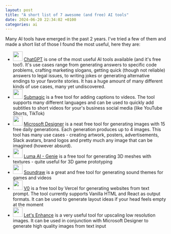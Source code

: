 ```yaml
---
layout: post
title: "A short list of 7 awesome (and free) AI tools"
date: 2024-06-20 22:34:02 +0100
categories: ai
---
```


Many AI tools have emerged in the past 2 years. I've tried a few of them and made a short list of those I found the most useful, here they are:

- <img width=30 height=30 src="/blog/assets/ai-tools/chatgpt.webp"> [ChatGPT](https://chat.openai.com/chat) is one of the most useful AI tools available (and it's free too!). It's use cases range from generating answers to specific code problems, crafting marketing slogans, getting quick (though not reliable) answers to legal issues, to writing jokes or generating alternative endings to your favorite stories. It has a huge amount of many different kinds of use cases, many yet undiscovered.
- <img width=30 height=30 src="/blog/assets/ai-tools/submagic.jpg"> [Submagic](https://www.submagic.co/) is a free tool for adding captions to videos. The tool supports many different languages and can be used to quickly add subtitles to short videos for your's business social media (like YouTube Shorts, TikTok)
- <img width=30 height=30 src="/blog/assets/ai-tools/microsoft-designer.jpg"> [Microsoft Designer](https://www.bing.com/images/create?FORM=GENEXP) is a neat free tool for generating images with 15 free daily generations. Each generation produces up to 4 images. This tool has many use cases - creating artwork, posters, advertisements, Slack avatars, brand logos and pretty much any image that can be imagined (however absurd).
- <img width=30 height=30 src="/blog/assets/ai-tools/luma.png"> [Luma AI - Genie](https://lumalabs.ai/genie/) is a free tool for generating 3D meshes with textures - quite useful for 3D game prototyping
- <img width=30 height=30 src="/blog/assets/ai-tools/soundraw.png"> [Soundraw](https://soundraw.io/) is a great and free tool for generating sound themes for games and videos
- <img width=30 height=30 src="/blog/assets/ai-tools/v0.png"> [V0](https://v0.dev/) is a free tool by Vercel for generating websites from text prompt. The tool currently supports Vanilla HTML and React as output formats. It can be used to generate layout ideas if your head feels empty at the moment
- <img width=30 height=30 src="/blog/assets/ai-tools/lets-enhance.webp"> [Let's Enhance](https://letsenhance.io/) is a very useful tool for upscaling low resolution images. It can be used in conjunction with Microsoft Designer to generate high quality images from text input
